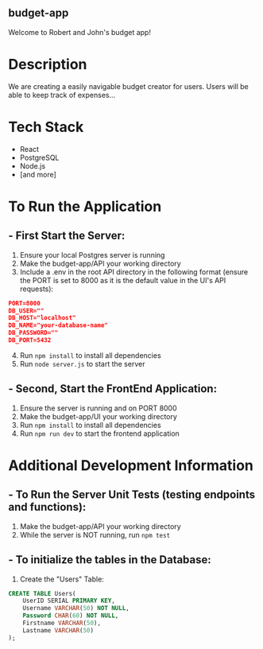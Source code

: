 ## budget-app
Welcome to Robert and John's budget app!

# Description
We are creating a easily navigable budget creator for users. Users will be able to keep track of expenses...

# Tech Stack
- React
- PostgreSQL
- Node.js
- [and more]
  
# To Run the Application
## - First Start the Server:
1. Ensure your local Postgres server is running
2. Make the budget-app/API your working directory
3. Include a .env in the root API directory in the following format (ensure the PORT is set to 8000 as it is the default value in the UI's API requests):
```json
PORT=8000
DB_USER=""
DB_HOST="localhost"
DB_NAME="your-database-name"
DB_PASSWORD=""
DB_PORT=5432
```
4. Run `npm install` to install all dependencies
5. Run `node server.js` to start the server

## - Second, Start the FrontEnd Application:
1. Ensure the server is running and on PORT 8000 
2. Make the budget-app/UI your working directory
3. Run `npm install` to install all dependencies
4. Run `npm run dev` to start the frontend application

# Additional Development Information
## - To Run the Server Unit Tests (testing endpoints and functions):
1. Make the budget-app/API your working directory
2. While the server is NOT running, run `npm test`

## - To initialize the tables in the Database:
1. Create the "Users" Table:
```sql
CREATE TABLE Users(
    UserID SERIAL PRIMARY KEY,
    Username VARCHAR(50) NOT NULL,
    Password CHAR(60) NOT NULL,
    Firstname VARCHAR(50),
    Lastname VARCHAR(50)
);
```